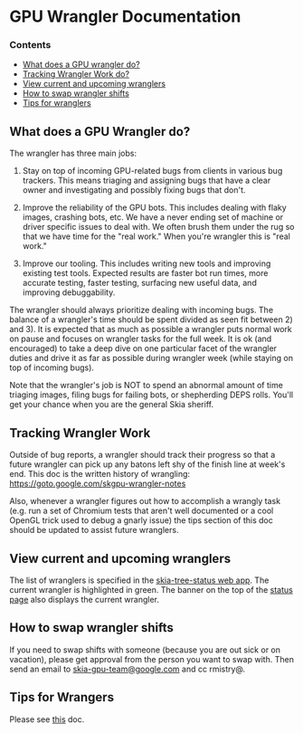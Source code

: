 GPU Wrangler Documentation
===========================

### Contents ###

*   [What does a GPU wrangler do?](#what_is_a_wrangler)
*   [Tracking Wrangler Work do?](#tracking)
*   [View current and upcoming wranglers](#view_current_upcoming_wranglers)
*   [How to swap wrangler shifts](#how_to_swap)
*   [Tips for wranglers](#tips)


<a name="what_is_a_wrangler"></a>
What does a  GPU Wrangler do?
-----------------------

The wrangler has three main jobs:

1) Stay on top of incoming GPU-related bugs from clients in various bug trackers. This means triaging and assigning bugs that have a clear owner and investigating and possibly fixing bugs that don't.


2) Improve the reliability of the GPU bots. This includes dealing with flaky images, crashing bots, etc. We have a never ending set of machine or driver specific issues to deal with. We often brush them under the rug so that we have time for the "real work." When you're wrangler this is "real work."


3) Improve our tooling. This includes writing new tools and improving existing test tools. Expected results are faster bot run times, more accurate testing, faster testing, surfacing new useful data, and improving debuggability.


The wrangler should always prioritize dealing with incoming bugs. The balance of a wrangler's time should be spent divided as seen fit between 2) and 3). It is expected that as much as possible a wrangler puts normal work on pause and focuses on wrangler tasks for the full week. It is ok (and encouraged) to take a deep dive on one particular facet of the wrangler duties and drive it as far as possible during wrangler week (while staying on top of incoming bugs).

Note that the wrangler's job is NOT to spend an abnormal amount of time triaging images, filing bugs for failing bots, or shepherding DEPS rolls. You'll get your chance when you are the general Skia sheriff.

<a name="tracking"></a>
Tracking Wrangler Work
-----------------------
Outside of bug reports, a wrangler should track their progress so that a future wrangler can pick up any batons left shy of the finish line at week's end. This doc is the written history of wrangling:
https://goto.google.com/skgpu-wrangler-notes

Also, whenever a wrangler figures out how to accomplish a wrangly task (e.g. run a set of Chromium tests that aren't well documented or a cool OpenGL trick used to debug a gnarly issue) the tips section of this doc should be updated to assist future wranglers.


<a name="view_current_upcoming_wranglers"></a>
View current and upcoming wranglers
----------------------------------

The list of wranglers is specified in the [skia-tree-status web app](http://skia-tree-status.appspot.com/gpu-sheriff). The current wrangler is highlighted in green.
The banner on the top of the [status page](https://status.skia.org) also displays the current wrangler.


<a name="how_to_swap"></a>
How to swap wrangler shifts
--------------------------

If you need to swap shifts with someone (because you are out sick or on vacation), please get approval from the person you want to swap with. Then send an email to skia-gpu-team@google.com and cc rmistry@.


<a name="tips"></a>
Tips for Wrangers
-----------------

Please see [this](https://docs.google.com/a/google.com/document/d/1Q1A5T5js4MdqvD0EKjCgNbUBJfRBMPKR3OZAkc-2Tvc/edit?usp=sharing) doc.
